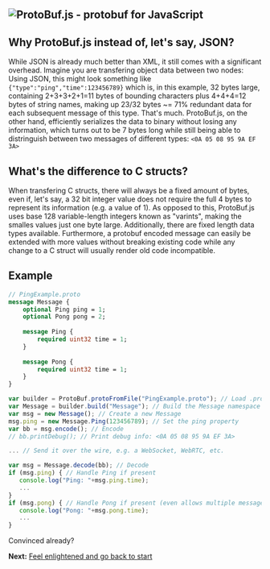 ![ProtoBuf.js - protobuf for JavaScript](https://raw.github.com/dcodeIO/ProtoBuf.js/master/ProtoBuf.png)
-----

Why ProtoBuf.js instead of, let's say, JSON?
--------------------------------------------
While JSON is already much better than XML, it still comes with a significant overhead. Imagine you are transfering object data between two nodes: Using JSON, this might look something like `{"type":"ping","time":123456789}` which is, in this example, 32 bytes large, containing 2+3+3+2+1=11 bytes of bounding characters plus 4+4+4=12 bytes of string names, making up 23/32 bytes ~= 71% redundant data for each subsequent message of this type. That's much. ProtoBuf.js, on the other hand, efficiently serializes the data to binary without losing any information, which turns out to be 7 bytes long while still being able to distringuish between two messages of different types: `<0A 05 08 95 9A EF 3A>`

What's the difference to C structs?
-----------------------------------
When transfering C structs, there will always be a fixed amount of bytes, even if, let's say, a 32 bit integer value does not require the full 4 bytes to represent its information (e.g. a value of 1). As opposed to this, ProtoBuf.js uses base 128 variable-length integers known as "varints", making the smalles values just one byte large. Additionally, there are fixed length data types available. Furthermore, a protobuf encoded message can easily be extended with more values without breaking existing code while any change to a C struct will usually render old code incompatible.

Example
-------
```protobuf
// PingExample.proto
message Message {
    optional Ping ping = 1;
    optional Pong pong = 2;
    
    message Ping {
        required uint32 time = 1;
    }
    
    message Pong {
        required uint32 time = 1;
    }
}
```

```js
var builder = ProtoBuf.protoFromFile("PingExample.proto"); // Load .proto file
var Message = builder.build("Message"); // Build the Message namespace
var msg = new Message(); // Create a new Message
msg.ping = new Message.Ping(123456789); // Set the ping property
var bb = msg.encode(); // Encode
// bb.printDebug(); // Print debug info: <0A 05 08 95 9A EF 3A>

... // Send it over the wire, e.g. a WebSocket, WebRTC, etc.

var msg = Message.decode(bb); // Decode
if (msg.ping) { // Handle Ping if present
   console.log("Ping: "+msg.ping.time);
   ...
}
if (msg.pong) { // Handle Pong if present (even allows multiple message types at once in this example)
   console.log("Pong: "+msg.pong.time);
   ...
}
```

Convinced already?

**Next:** [Feel enlightened and go back to start](https://github.com/dcodeIO/ProtoBuf.js/wiki)